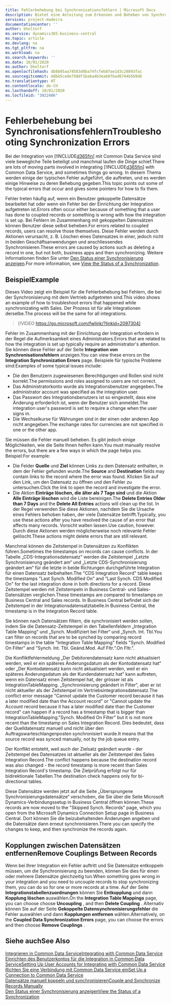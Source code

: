 ```yaml
---
title: Fehlerbehebung bei Synchronisationsfehlern | Microsoft Docs
description: Bietet eine Anleitung zum Erkennen und Beheben von Synchronisationsfehlern.
services: project-madeira
documentationcenter: ''
author: bholtorf
ms.service: dynamics365-business-central
ms.topic: article
ms.devlang: na
ms.tgt_pltfrm: na
ms.workload: na
ms.search.keywords: ''
ms.date: 10/01/2020
ms.author: bholtorf
ms.openlocfilehash: db8b05aa74583d8ba74fcfeb8fae1d3c28893fac
ms.sourcegitcommit: ddbb5cede750df1baba4b3eab8fbed6744b5b9d6
ms.translationtype: HT
ms.contentlocale: de-CH
ms.lasthandoff: 10/01/2020
ms.locfileid: "3922406"
---
```

# <a name="troubleshooting-synchronization-errors"></a><span data-ttu-id="ef2a0-103">Fehlerbehebung bei Synchronisationsfehlern</span><span class="sxs-lookup"><span data-stu-id="ef2a0-103">Troubleshooting Synchronization Errors</span></span>
<span data-ttu-id="ef2a0-104">Bei der Integration von [!INCLUDE[d365fin](includes/d365fin_md.md)] mit Common Data Service sind viele bewegliche Teile beteiligt und manchmal laufen die Dinge schief.</span><span class="sxs-lookup"><span data-stu-id="ef2a0-104">There are lots of moving parts involved in integrating [!INCLUDE[d365fin](includes/d365fin_md.md)] with Common Data Service, and sometimes things go wrong.</span></span> <span data-ttu-id="ef2a0-105">In diesem Thema werden einige der typischen Fehler aufgeführt, die auftreten, und es werden einige Hinweise zu deren Behebung gegeben.</span><span class="sxs-lookup"><span data-stu-id="ef2a0-105">This topic points out some of the typical errors that occur and gives some pointers for how to fix them.</span></span>

<span data-ttu-id="ef2a0-106">Fehler treten häufig auf, wenn ein Benutzer gekoppelte Datensätze bearbeitet hat oder wenn ein Fehler bei der Einrichtung der Integration aufgetreten ist.</span><span class="sxs-lookup"><span data-stu-id="ef2a0-106">Errors often occur either because of something that a user has done to coupled records or something is wrong with how the integration is set up.</span></span> <span data-ttu-id="ef2a0-107">Bei Fehlern im Zusammenhang mit gekoppelten Datensätzen können Benutzer diese selbst beheben.</span><span class="sxs-lookup"><span data-stu-id="ef2a0-107">For errors related to coupled records, users can resolve those themselves.</span></span> <span data-ttu-id="ef2a0-108">Diese Fehler werden durch Aktionen verursacht, z. B. Löschen eines Datensatzes in einer, jedoch nicht in beiden Geschäftsanwendungen und anschliessendes Synchronisieren.</span><span class="sxs-lookup"><span data-stu-id="ef2a0-108">These errors are caused by actions such as deleting a record in one, but not both, business apps and then synchronizing.</span></span> <span data-ttu-id="ef2a0-109">Weitere Informationen finden Sie unter [Den Status einer Synchronisierung anzeigen](admin-how-to-view-synchronization-status.md).</span><span class="sxs-lookup"><span data-stu-id="ef2a0-109">For more information, see [View the Status of a Synchronization](admin-how-to-view-synchronization-status.md).</span></span>

## <a name="example"></a><span data-ttu-id="ef2a0-110">Beispiel</span><span class="sxs-lookup"><span data-stu-id="ef2a0-110">Example</span></span>
<span data-ttu-id="ef2a0-111">Dieses Video zeigt ein Beispiel für die Fehlerbehebung bei Fehlern, die bei der Synchronisierung mit dem Vertrieb aufgetreten sind.</span><span class="sxs-lookup"><span data-stu-id="ef2a0-111">This video shows an example of how to troubleshoot errors that happened while synchronizating with Sales.</span></span> <span data-ttu-id="ef2a0-112">Der Prozess ist für alle Integrationen derselbe.</span><span class="sxs-lookup"><span data-stu-id="ef2a0-112">The process will be the same for all integrations.</span></span> 

> [!VIDEO https://go.microsoft.com/fwlink/?linkid=2097304]

<span data-ttu-id="ef2a0-113">Fehler im Zusammenhang mit der Einrichtung der Integration erfordern in der Regel die Aufmerksamkeit eines Administrators.</span><span class="sxs-lookup"><span data-stu-id="ef2a0-113">Errors that are related to how the integration is set up typically require an administrator's attention.</span></span> <span data-ttu-id="ef2a0-114">Sie können diese Fehler auf der Seite **Integration von Synchronisationsfehlern** anzeigen.</span><span class="sxs-lookup"><span data-stu-id="ef2a0-114">You can view these errors on the **Integration Synchronization Errors** page.</span></span> <span data-ttu-id="ef2a0-115">Beispiele für typische Probleme sind:</span><span class="sxs-lookup"><span data-stu-id="ef2a0-115">Examples of some typical issues include:</span></span>  
  
* <span data-ttu-id="ef2a0-116">Die den Benutzern zugewiesenen Berechtigungen und Rollen sind nicht korrekt.</span><span class="sxs-lookup"><span data-stu-id="ef2a0-116">The permissions and roles assigned to users are not correct.</span></span>  
* <span data-ttu-id="ef2a0-117">Das Administratorkonto wurde als Integrationsbenutzer angegeben.</span><span class="sxs-lookup"><span data-stu-id="ef2a0-117">The administrator account was specified as the integration user.</span></span>  
* <span data-ttu-id="ef2a0-118">Das Passwort des Integrationsbenutzers ist so eingestellt, dass eine Änderung erforderlich ist, wenn der Benutzer sich anmeldet.</span><span class="sxs-lookup"><span data-stu-id="ef2a0-118">The integration user's password is set to require a change when the user signs in.</span></span>  
* <span data-ttu-id="ef2a0-119">Die Wechselkurse für Währungen sind in der einen oder anderen App nicht angegeben.</span><span class="sxs-lookup"><span data-stu-id="ef2a0-119">The exchange rates for currencies are not specified in one or the other app.</span></span>  
  
<span data-ttu-id="ef2a0-120">Sie müssen die Fehler manuell beheben. Es gibt jedoch einige Möglichkeiten, wie die Seite Ihnen helfen kann.</span><span class="sxs-lookup"><span data-stu-id="ef2a0-120">You must manually resolve the errors, but there are a few ways in which the page helps you.</span></span> <span data-ttu-id="ef2a0-121">Beispiel:</span><span class="sxs-lookup"><span data-stu-id="ef2a0-121">For example:</span></span>  

* <span data-ttu-id="ef2a0-122">Die Felder **Quelle** und **Ziel** können Links zu dem Datensatz enthalten, in dem der Fehler gefunden wurde.</span><span class="sxs-lookup"><span data-stu-id="ef2a0-122">The **Source** and **Destination** fields may contain links to the record where the error was found.</span></span> <span data-ttu-id="ef2a0-123">Klicken Sie auf den Link, um den Datensatz zu öffnen und den Fehler zu untersuchen.</span><span class="sxs-lookup"><span data-stu-id="ef2a0-123">Click the link to open the record and investigate the error.</span></span>  
* <span data-ttu-id="ef2a0-124">Die Aktion **Einträge löschen, die älter als 7 Tage sind** und die Aktion **Alle Einträge löschen** wird die Liste bereinigen.</span><span class="sxs-lookup"><span data-stu-id="ef2a0-124">The **Delete Entries Older than 7 Days** and the **Delete All Entries** actions will clean up the list.</span></span> <span data-ttu-id="ef2a0-125">In der Regel verwenden Sie diese Aktionen, nachdem Sie die Ursache eines Fehlers behoben haben, der viele Datensätze betrifft.</span><span class="sxs-lookup"><span data-stu-id="ef2a0-125">Typically, you use these actions after you have resolved the cause of an error that affects many records.</span></span> <span data-ttu-id="ef2a0-126">Vorsicht walten lassen.</span><span class="sxs-lookup"><span data-stu-id="ef2a0-126">Use caution, however.</span></span> <span data-ttu-id="ef2a0-127">Durch diese Aktionen werden möglicherweise noch relevante Fehler gelöscht.</span><span class="sxs-lookup"><span data-stu-id="ef2a0-127">These actions might delete errors that are still relevant.</span></span>

<span data-ttu-id="ef2a0-128">Manchmal können die Zeitstempel in Datensätzen zu Konflikten führen.</span><span class="sxs-lookup"><span data-stu-id="ef2a0-128">Sometimes the timestamps on records can cause conflicts.</span></span> <span data-ttu-id="ef2a0-129">In der Tabelle „CDS-Integrationsdatensatz“ werden die Zeitstempel „Letzte Synchronisierung geändert am“ und „Letzte CDS-Synchronisierung geändert am“ für die letzte in beide Richtungen durchgeführte Integration für einen Datensatz beibehalten.</span><span class="sxs-lookup"><span data-stu-id="ef2a0-129">The "CDS Integration Record" table keeps the timestamps "Last Synch. Modified On" and "Last Synch. CDS Modified On" for the last integration done in both directions for a record.</span></span> <span data-ttu-id="ef2a0-130">Diese Zeitstempel werden mit Zeitstempeln in Business Central- und Sales-Datensätzen verglichen.</span><span class="sxs-lookup"><span data-stu-id="ef2a0-130">These timestamps are compared to timestamps on Business Central and Sales records.</span></span> <span data-ttu-id="ef2a0-131">In Business Central befindet sich der Zeitstempel in der Integrationsdatensatztabelle.</span><span class="sxs-lookup"><span data-stu-id="ef2a0-131">In Business Central, the timestamp is in the Integration Record table.</span></span>

<span data-ttu-id="ef2a0-132">Sie können nach Datensätzen filtern, die synchronisiert werden sollen, indem Sie die Datensatz-Zeitstempel in den Tabellenfeldern „Integration Table Mapping“ und „Synch. Modifiziert bei Filter“ und „Synch. Int. Tbl.</span><span class="sxs-lookup"><span data-stu-id="ef2a0-132">You can filter on records that are to be synched by comparing record timestamps in the table "Integration Table Mapping" fields "Synch. Modified On Filter" and "Synch. Int. Tbl.</span></span> <span data-ttu-id="ef2a0-133">Geänd.</span><span class="sxs-lookup"><span data-stu-id="ef2a0-133">Mod.</span></span> <span data-ttu-id="ef2a0-134">Auf Fltr.“.</span><span class="sxs-lookup"><span data-stu-id="ef2a0-134">On Fltr.".</span></span>

<span data-ttu-id="ef2a0-135">Die Konfliktfehlermeldung „Der Debitorendatensatz kann nicht aktualisiert werden, weil er ein späteres Änderungsdatum als der Kontodatensatz hat“ oder „Der Kontodatensatz kann nicht aktualisiert werden, weil er ein späteres Änderungsdatum als der Kundendatensatz hat“ kann auftreten, wenn ein Datensatz einen Zeitstempel hat, der grösser ist als IntegrationTableMapping. „Synchronisierung geändert in Filter“, aber er ist nicht aktueller als der Zeitstempel im Vertriebsintegrationsdatensatz.</span><span class="sxs-lookup"><span data-stu-id="ef2a0-135">The conflict error message "Cannot update the Customer record because it has a later modified date than the Account record" or "Cannot update the Account record because it has a later modified date than the Customer record" can happen if a record has a timestamp that is bigger than IntegrationTableMapping."Synch. Modified On Filter" but it is not more recent than the timestamp on Sales Integration Record.</span></span> <span data-ttu-id="ef2a0-136">Dies bedeutet, dass der Quelldatensatz manuell und nicht über den Auftragswarteschlangenposten synchronisiert wurde.</span><span class="sxs-lookup"><span data-stu-id="ef2a0-136">It means that the source record was synced manually, not by the job queue entry.</span></span> 

<span data-ttu-id="ef2a0-137">Der Konflikt entsteht, weil auch der Zielsatz geändert wurde - der Zeitstempel des Datensatzes ist aktueller als der Zeitstempel des Sales Integration Record.</span><span class="sxs-lookup"><span data-stu-id="ef2a0-137">The conflict happens because the destination record was also changed  - the record timestamp is more recent than Sales Integration Record's timestamp.</span></span> <span data-ttu-id="ef2a0-138">Die Zielprüfung erfolgt nur für bidirektionale Tabellen.</span><span class="sxs-lookup"><span data-stu-id="ef2a0-138">The destination check happens only for bi-directional tables.</span></span> 

<span data-ttu-id="ef2a0-139">Diese Datensätze werden jetzt auf die Seite „Übersprungene Synchronisierungsdatensätze“ verschoben, die Sie über die Seite Microsoft Dynamics-Verbindungssetup in Business Central öffnen können.</span><span class="sxs-lookup"><span data-stu-id="ef2a0-139">These records are now moved to the "Skipped Synch. Records" page, which you open from the Microsoft Dynamics Connection Setup page in Business Central.</span></span> <span data-ttu-id="ef2a0-140">Dort können Sie die beizubehaltenden Änderungen angeben und die Datensätze dann erneut synchronisieren.</span><span class="sxs-lookup"><span data-stu-id="ef2a0-140">There you can specify the changes to keep, and then synchronize the records again.</span></span>

## <a name="remove-couplings-between-records"></a><span data-ttu-id="ef2a0-141">Kopplungen zwischen Datensätzen entfernen</span><span class="sxs-lookup"><span data-stu-id="ef2a0-141">Remove Couplings Between Records</span></span>
<span data-ttu-id="ef2a0-142">Wenn bei Ihrer Integration ein Fehler auftritt und Sie Datensätze entkoppeln müssen, um die Synchronisierung zu beenden, können Sie dies für einen oder mehrere Datensätze gleichzeitig tun.</span><span class="sxs-lookup"><span data-stu-id="ef2a0-142">When something goes wrong in your integration and you need to uncouple records to stop synchronizing them, you can do so for one or more records at a time.</span></span> <span data-ttu-id="ef2a0-143">Auf der Seite **Integrationstabellenzuordnungen** können Sie **Entkopplung** und dann **Kopplung löschen** auswählen.</span><span class="sxs-lookup"><span data-stu-id="ef2a0-143">On the **Integration Table Mappings** page, you can choose choose **Uncoupling** , and then **Delete Coupling** .</span></span> <span data-ttu-id="ef2a0-144">Alternativ können Sie auf der Seite **Gekoppelte Datensynchronisierungsfehler** die Fehler auswählen und dann **Kopplungen entfernen** wählen.</span><span class="sxs-lookup"><span data-stu-id="ef2a0-144">Alternatively, on the **Coupled Data Synchronization Errors** page, you can choose the errors and then choose **Remove Couplings** .</span></span> 

## <a name="see-also"></a><span data-ttu-id="ef2a0-145">Siehe auch</span><span class="sxs-lookup"><span data-stu-id="ef2a0-145">See Also</span></span>
[<span data-ttu-id="ef2a0-146">Integrieren in Common Data Service</span><span class="sxs-lookup"><span data-stu-id="ef2a0-146">Integrating with Common Data Service</span></span>](admin-prepare-dynamics-365-for-sales-for-integration.md)  
[<span data-ttu-id="ef2a0-147">Einrichten des Benutzerkontos für die Integration in Common Data Service</span><span class="sxs-lookup"><span data-stu-id="ef2a0-147">Setting Up User Accounts for Integrating with Common Data Service</span></span>](admin-setting-up-integration-with-dynamics-sales.md)  
[<span data-ttu-id="ef2a0-148">Richten Sie eine Verbindung mit Common Data Service  ein</span><span class="sxs-lookup"><span data-stu-id="ef2a0-148">Set Up a Connection to Common Data Service</span></span>](admin-how-to-set-up-a-dynamics-crm-connection.md)  
[<span data-ttu-id="ef2a0-149">Datensätze manuell koppeln und synchronisieren</span><span class="sxs-lookup"><span data-stu-id="ef2a0-149">Couple and Synchronize Records Manually</span></span>](admin-how-to-couple-and-synchronize-records-manually.md)  
[<span data-ttu-id="ef2a0-150">Den Status einer Synchronisierung anzeigen</span><span class="sxs-lookup"><span data-stu-id="ef2a0-150">View the Status of a Synchronization</span></span>](admin-how-to-view-synchronization-status.md)  
